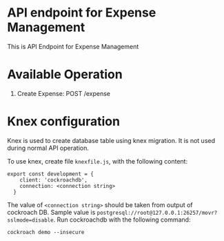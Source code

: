 # API endpoint for Expense Management
This is API Endpoint for Expense Management

# Available Operation
1. Create Expense: POST /expense

# Knex configuration
Knex is used to create database table using knex migration. It is not used during normal API operation.

To use knex, create file ```knexfile.js```, with the following content:
```
export const development = {
    client: 'cockroachdb',
    connection: <connection string>
  }
```
The value of ```<connection string>``` should be taken from output of cockroach DB. Sample value is ```postgresql://root@127.0.0.1:26257/movr?sslmode=disable```. Run cockroachdb with the following command:

```
cockroach demo --insecure
```
